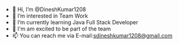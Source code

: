 - 👋 Hi, I’m @DineshKumar1208
- 👀 I’m interested in Team Work
- 🌱 I’m currently learning Java Full Stack Developer
- 💞️ I'm am excited to be part of the team
- 📫 You can reach me via E-mail:sdineshkumar1208@gmail.com

<!---
DineshKumar1208/DineshKumar1208 is a ✨ special ✨ repository because its `README.md` (this file) appears on your GitHub profile.
You can click the Preview link to take a look at your changes.
--->

